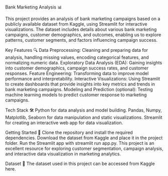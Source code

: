 Bank Marketing Analysis 📊

This project provides an analysis of bank marketing campaigns based on a publicly available dataset from Kaggle, using Streamlit for interactive visualizations. The dataset includes details about various bank marketing campaigns, customer demographics, and outcomes, enabling us to explore patterns, customer segments, and factors influencing campaign success.

Key Features 🔍
Data Preprocessing: Cleaning and preparing data for analysis, handling missing values, encoding categorical features, and normalizing numeric data.
Exploratory Data Analysis (EDA): Gaining insights into customer demographics, campaign success rates, and customer responses.
Feature Engineering: Transforming data to improve model performance and interpretability.
Interactive Visualizations: Using Streamlit to create dashboards that provide insights into key metrics and trends in bank marketing campaigns.
Modeling and Prediction (optional): Testing machine learning models to predict customer response to marketing campaigns.

Tech Stack 🛠️
Python for data analysis and model building.
Pandas, Numpy, Matplotlib, Seaborn for data manipulation and static visualizations.
Streamlit for creating an interactive web app for data visualization.

Getting Started 🚀
Clone the repository and install the required dependencies.
Download the dataset from Kaggle and place it in the project folder.
Run the Streamlit app with streamlit run app.py.
This project is an excellent resource for exploring customer segmentation, campaign analysis, and interactive data visualization in marketing analytics.

Dataset 📁
The dataset used in this project can be accessed from Kaggle here.
